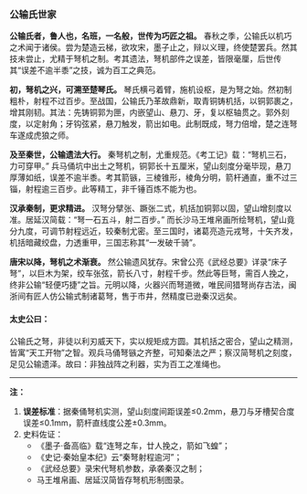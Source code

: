 ### **公输氏世家**

**公输氏者，鲁人也，名班，一名般，世传为巧匠之祖。** 春秋之季，公输氏以机巧之术闻于诸侯。尝为楚造云梯，欲攻宋，墨子止之，辩以义理，终使楚罢兵。然其技未尝止，尤精于弩机之制。考其遗法，弩机部件之误差，皆限毫厘，后世传其“误差不逾半黍”之技，诚为百工之典范。

**初，弩机之兴，可溯至楚琴氏。** 琴氏横弓着臂，施机设枢，是为弩之始。然初制粗朴，射程不过百步。至战国，公输氏乃革故鼎新，取青铜铸机括，以铜郭裹之，增其刚韧。其法：先铸铜郭为匣，内嵌望山、悬刀、牙，复以枢轴贯之。郭外刻度，以定射角；牙钩弦紧，悬刀触发，箭出如电。此制既成，弩力倍增，楚之连弩车遂成虎狼之师。

**及至秦世，公输遗法大行。** 秦弩机之制，尤重规范。《考工记》载：“弩机三石，力可穿甲。” 兵马俑坑中出土之弩机，铜郭长十五厘米，望山刻度分毫毕现，悬刀厚薄如纸，误差不逾半黍。考其箭镞，三棱锥形，棱角分明，箭杆通直，重不过三锱，射程逾三百步。此等精工，非千锤百炼不能为也。

**汉承秦制，更求精进。** 汉弩分擘张、蹶张二式，机括加铜郭以固，望山增刻度以准。居延汉简载：“弩一石五斗，射二百步。” 而长沙马王堆帛画所绘弩机，望山竟分九度，可调节射程远近，较秦制尤密。至三国时，诸葛亮造元戎弩，十矢齐发，机括暗藏绞盘，力透重甲，三国志称其“一发破千骑”。

**唐宋以降，弩机之术渐衰。** 然公输遗风犹存。宋曾公亮《武经总要》详录“床子弩”，以巨木为架，绞车张弦，箭长八寸，射程千步。然此等巨弩，需百人挽之，终非公输“轻便巧捷”之旨。元明以降，火器兴而弩道微，唯民间猎弩尚存古法，闽浙间有匠人仿公输式制诸葛弩，售于市井，然精度已逊秦汉远矣。

#### **太史公曰：** 

公输氏之弩，非徒以利刃威天下，实以规矩成方圆。其机括之密合，望山之精测，皆寓“天工开物”之智。观兵马俑弩镞之齐整，可知秦法之严；察汉简弩机之刻度，足见公输遗泽。故曰：非独战阵之利器，实为百工之准绳也。

------

**注：**

1. **误差标准**：据秦俑弩机实测，望山刻度间距误差≤0.2mm，悬刀与牙槽契合度误差≤0.1mm，箭杆直线度公差±0.3mm。
2. 史料佐证：
   - 《墨子·备高临》载“连弩之车，廿人挽之，箭如飞蝗”；
   - 《史记·秦始皇本纪》云“秦弩射程逾河”；
   - 《武经总要》录宋代弩机参数，承袭秦汉之制；
   - 马王堆帛画、居延汉简皆存弩机形制图录。